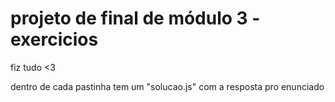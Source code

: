 # projeto de final de módulo 3 - exercicios

fiz tudo <3

dentro de cada pastinha tem um "solucao.js" com a resposta pro enunciado